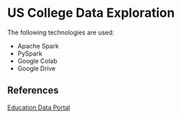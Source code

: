 # US College Data Exploration
The following technologies are used:
- Apache Spark
- PySpark
- Google Colab
- Google Drive
## References
[Education Data Portal](https://educationdata.urban.org/)

